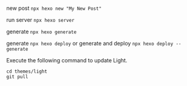 new post
`npx hexo new "My New Post"`

run server
`npx hexo server`

generate
`npx hexo generate`

generate
`npx hexo deploy`
or generate and deploy
`npx hexo deploy --generate`

Execute the following command to update Light.

```
cd themes/light
git pull
```
